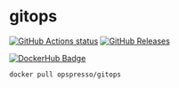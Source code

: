 # gitops

[![GitHub Actions status](https://github.com/opspresso/gitops/workflows/Build-Push/badge.svg)](https://github.com/opspresso/gitops/actions)
[![GitHub Releases](https://img.shields.io/github/release/opspresso/gitops.svg)](https://github.com/opspresso/gitops/releases)

[![DockerHub Badge](http://dockeri.co/image/opspresso/gitops)](https://hub.docker.com/r/opspresso/gitops/)

```bash
docker pull opspresso/gitops
```
